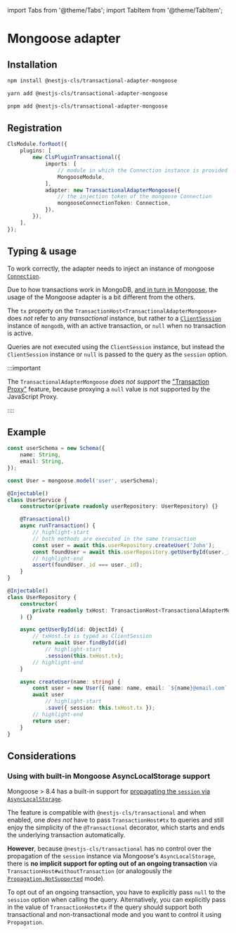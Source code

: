 import Tabs from '@theme/Tabs';
import TabItem from '@theme/TabItem';

# Mongoose adapter

## Installation

<Tabs>
<TabItem value="npm" label="npm" default>

```bash
npm install @nestjs-cls/transactional-adapter-mongoose
```

</TabItem>
<TabItem value="yarn" label="yarn">

```bash
yarn add @nestjs-cls/transactional-adapter-mongoose
```

</TabItem>
<TabItem value="pnpm" label="pnpm">

```bash
pnpm add @nestjs-cls/transactional-adapter-mongoose
```

</TabItem>
</Tabs>

## Registration

```ts
ClsModule.forRoot({
    plugins: [
        new ClsPluginTransactional({
            imports: [
                // module in which the Connection instance is provided
                MongooseModule,
            ],
            adapter: new TransactionalAdapterMongoose({
                // the injection token of the mongoose Connection
                mongooseConnectionToken: Connection,
            }),
        }),
    ],
});
```

## Typing & usage

To work correctly, the adapter needs to inject an instance of mongoose [`Connection`](<https://mongoosejs.com/docs/api/connection.html#Connection()>).

Due to how transactions work in MongoDB, [and in turn in Mongoose](https://mongoosejs.com/docs/transactions.html), the usage of the Mongoose adapter is a bit different from the others.

The `tx` property on the `TransactionHost<TransactionalAdapterMongoose>` does _not_ refer to any _transactional_ instance, but rather to a [`ClientSession`](https://mongodb.github.io/node-mongodb-native/6.7/classes/ClientSession.html) instance of `mongodb`, with an active transaction, or `null` when no transaction is active.

Queries are not executed using the `ClientSession` instance, but instead the `ClientSession` instance or `null` is passed to the query as the `session` option.

:::important

The `TransactionalAdapterMongoose` _does not support_ the ["Transaction Proxy"](./index.md#using-the-injecttransaction-decorator) feature, because proxying a `null` value is not supported by the JavaScript Proxy.

::::

## Example

```ts title="database.schemas.ts"
const userSchema = new Schema({
    name: String,
    email: String,
});

const User = mongoose.model('user', userSchema);
```

```ts title="user.service.ts"
@Injectable()
class UserService {
    constructor(private readonly userRepository: UserRepository) {}

    @Transactional()
    async runTransaction() {
        // highlight-start
        // both methods are executed in the same transaction
        const user = await this.userRepository.createUser('John');
        const foundUser = await this.userRepository.getUserById(user._id);
        // highlight-end
        assert(foundUser._id === user._id);
    }
}
```

```ts title="user.repository.ts"
@Injectable()
class UserRepository {
    constructor(
        private readonly txHost: TransactionHost<TransactionalAdapterMongoose>,
    ) {}

    async getUserById(id: ObjectId) {
        // txHost.tx is typed as ClientSession
        return await User.findById(id)
            // highlight-start
            .session(this.txHost.tx);
        // highlight-end
    }

    async createUser(name: string) {
        const user = new User({ name: name, email: `${name}@email.com` });
        await user
            // highlight-start
            .save({ session: this.txHost.tx });
        // highlight-end
        return user;
    }
}
```

## Considerations

### Using with built-in Mongoose AsyncLocalStorage support

Mongoose > 8.4 has a built-in support for [propagating the `session` via `AsyncLocalStorage`](https://mongoosejs.com/docs/transactions.html#asynclocalstorage).

The feature is compatible with `@nestjs-cls/transactional` and when enabled, one _does not_ have to pass `TransactionHost#tx` to queries and still enjoy the simplicity of the `@Transactional` decorator, which starts and ends the underlying transaction automatically.

**However**, because `@nestjs-cls/transactional` has no control over the propagation of the `session` instance via Mongoose's `AsyncLocalStorage`,
there is **no implicit support for opting out of an ongoing transaction** via `TransactionHost#withoutTransaction` (or analogously the [`Propagation.NotSupported`](./index.md#transaction-propagation) mode).

To opt out of an ongoing transaction, you have to explicitly pass `null` to the `session` option when calling the query. Alternatively, you can explicitly pass in the value of `TransactionHost#tx` if the query should support both transactional and non-transactional mode and you want to control it using `Propagation`.
